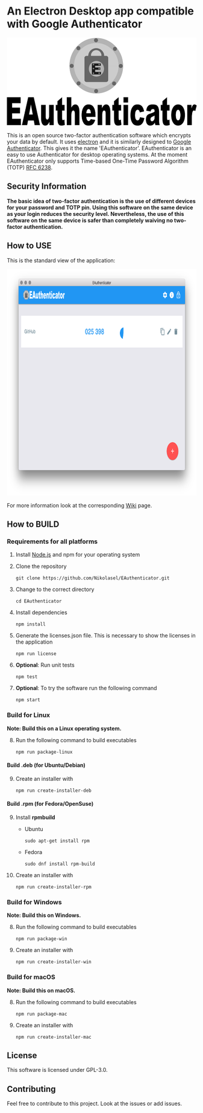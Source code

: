 # An Electron Desktop app compatible with Google Authenticator

<img src="img/title.png" alt="EAuthenticator" width=517 height=233>

This is an open source two-factor authentication software which encrypts your data by default. It uses [electron](https://electronjs.org/) and it is similarly designed to [Google Authenticator](https://play.google.com/store/apps/details?id=com.google.android.apps.authenticator2). This gives it the name 'EAuthenticator'. EAuthenticator is an easy to use Authenticator for desktop operating systems. At the moment EAuthenticator only supports Time-based One-Time Password Algorithm (TOTP) [RFC 6238](https://tools.ietf.org/html/rfc6238).

## Security Information

**The basic idea of two-factor authentication is the use of different devices for your password and TOTP pin. Using this software on the same device as your login reduces the security level. Nevertheless, the use of this software on the same device is safer than completely waiving no two-factor authentication.**

## How to USE

This is the standard view of the application:

<img src="img/standard.png" alt="EAuthenticator" width=800 height=600>

For more information look at the corresponding [Wiki](https://github.com/Nikolasel/EAuthenticator/wiki/How-to-USE) page.

## How to BUILD

### Requirements for all platforms

1. Install [Node.js](https://nodejs.org/en/download/) and npm for your operating system

2. Clone the repository
    ```
    git clone https://github.com/Nikolasel/EAuthenticator.git
    ```

3. Change to the correct directory
    ```
    cd EAuthenticator
    ```
4. Install dependencies

   ```
   npm install
   ```

5. Generate the licenses.json file. This is necessary to show the licenses in the application

    ```
    npm run license
    ```
6. **Optional**: Run unit tests

    ```
    npm test
    ```
7. **Optional**: To try the software run the following command

    ```
    npm start
    ```
### Build for Linux
**Note: Build this on a Linux operating system.**

8. Run the following command to build executables
    ```
    npm run package-linux
    ```

#### Build .deb (for Ubuntu/Debian)

9. Create an installer with
     ```
     npm run create-installer-deb
     ```

#### Build .rpm (for Fedora/OpenSuse)

9. Install **rpmbuild**

    * Ubuntu
        ```
        sudo apt-get install rpm
        ```
    * Fedora
      ```
      sudo dnf install rpm-build
       ```
10. Create an installer with
     ```
     npm run create-installer-rpm
     ```

### Build for Windows
**Note: Build this on Windows.**

8. Run the following command to build executables
    ```
    npm run package-win
    ```
9. Create an installer with
     ```
     npm run create-installer-win
     ```
     
### Build for macOS
**Note: Build this on macOS.**

8. Run the following command to build executables
    ```
    npm run package-mac
    ```
9. Create an installer with
     ```
     npm run create-installer-mac
     ```

## License

This software is licensed under GPL-3.0.

## Contributing

Feel free to contribute to this project. Look at the issues or add issues.
